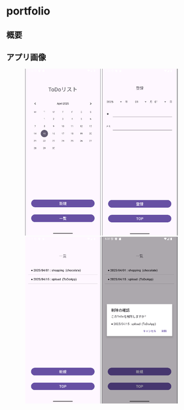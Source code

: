 # portfolio

## 概要

## アプリ画像
<p align="center">
  <img src="imgs/Top.png" width="200" />
  <img src="imgs/New.png" width="200.5" />
  <img src="imgs/List.png" width="199.3" />
  <img src="imgs/Delete.png" width="200.3" />
</p>
